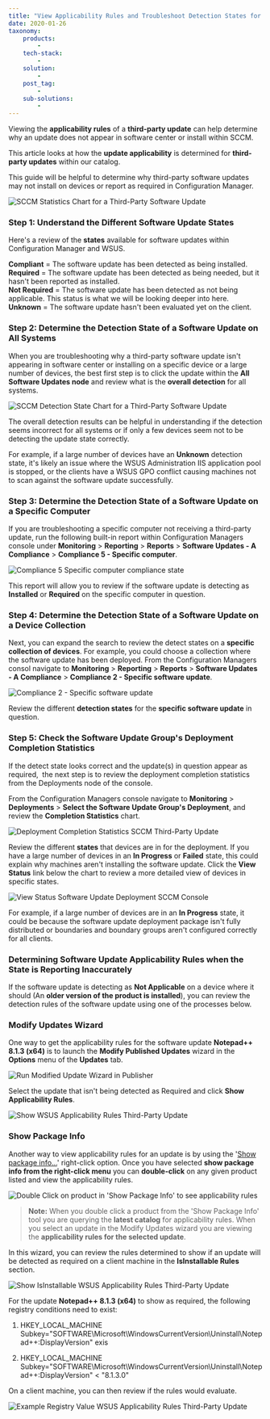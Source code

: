 ```yaml
---
title: "View Applicability Rules and Troubleshoot Detection States for Third-Party Updates"
date: 2020-01-26
taxonomy:
    products:
        - 
    tech-stack:
        - 
    solution:
        - 
    post_tag:
        - 
    sub-solutions:
        - 
---
```


Viewing the **applicability rules** of a **third-party update** can help determine why an update does not appear in software center or install within SCCM.

This article looks at how the **update applicability** is determined for **third-party updates** within our catalog.

This guide will be helpful to determine why third-party software updates may not install on devices or report as required in Configuration Manager.

![SCCM Statistics Chart for a Third-Party Software Update](/_images/Third-Party-Software-Updates-SCCM-Detection-States.png "SCCM Statistics Chart for a Third-Party Software Update")

### Step 1: Understand the Different Software Update States

Here's a review of the **states** available for software updates within Configuration Manager and WSUS.

**Compliant** = The software update has been detected as being installed.  
**Required** = The software update has been detected as being needed, but it hasn't been reported as installed.  
**Not Required** = The software update has been detected as not being applicable. This status is what we will be looking deeper into here.  
**Unknown** = The software update hasn't been evaluated yet on the client.

### Step 2: Determine the Detection State of a Software Update on All Systems

When you are troubleshooting why a third-party software update isn't appearing in software center or installing on a specific device or a large number of devices, the best first step is to click the update within the **All Software Updates node** and review what is the **overall detection** for all systems.

![SCCM Detection State Chart for a Third-Party Software Update](/_images/All-Device-Third-Party-Update-Detection-State.png "SCCM Detection State Chart for a Third-Party Software Update")

The overall detection results can be helpful in understanding if the detection seems incorrect for all systems or if only a few devices seem not to be detecting the update state correctly.

For example, if a large number of devices have an **Unknown** detection state, it's likely an issue where the WSUS Administration IIS application pool is stopped, or the clients have a WSUS GPO conflict causing machines not to scan against the software update successfully.

### Step 3: Determine the Detection State of a Software Update on a Specific Computer

If you are troubleshooting a specific computer not receiving a third-party update, run the following built-in report within Configuration Managers console under **Monitoring** > **Reporting** > **Reports** > **Software Updates - A Compliance** > **Compliance 5 - Specific computer**.

![Compliance 5 Specific computer compliance state](/_images/Compliance-5-Specific-computer.png "Compliance 5 Specific computer compliance state")

This report will allow you to review if the software update is detecting as **Installed** or **Required** on the specific computer in question.

### Step 4: Determine the Detection State of a Software Update on a Device Collection

Next, you can expand the search to review the detect states on a **specific collection of devices**. For example, you could choose a collection where the software update has been deployed. From the Configuration Managers consol navigate to **Monitoring** > **Reporting** > **Reports** > **Software Updates - A Compliance** > **Compliance 2 - Specific software update**.

![Compliance 2 - Specific software update](/_images/Compliance-2-Specific-software-update.png "Compliance 2 - Specific software update")

Review the different **detection states** for the **specific software update** in question.

### Step 5: Check the Software Update Group's Deployment Completion Statistics

If the detect state looks correct and the update(s) in question appear as required,  the next step is to review the deployment completion statistics from the Deployments node of the console.

From the Configuration Managers console navigate to **Monitoring** > **Deployments** \> **Select the Software Update Group's Deployment**, and review the **Completion Statistics** chart.

![Deployment Completion Statistics SCCM Third-Party Update](/_images/Deployment-Complention-Statistics-SCCM-Updates.png "Deployment Completion Statistics SCCM Third-Party Update")

Review the different **states** that devices are in for the deployment. If you have a large number of devices in an **In Progress** or **Failed** state, this could explain why machines aren't installing the software update. Click the **View Status** link below the chart to review a more detailed view of devices in specific states.

![View Status Software Update Deployment SCCM Console](/_images/View-Status-Software-Update-Deployment-SCCM.png "View Status Software Update Deployment SCCM Console")

For example, if a large number of devices are in an **In Progress** state, it could be because the software update deployment package isn't fully distributed or boundaries and boundary groups aren't configured correctly for all clients.

### Determining Software Update Applicability Rules when the State is Reporting Inaccurately

If the software update is detecting as **Not Applicable** on a device where it should (An **older version of the product is installed**), you can review the detection rules of the software update using one of the processes below.

### Modify Updates Wizard

One way to get the applicability rules for the software update **Notepad++ 8.1.3 (x64)** is to launch the **Modify Published Updates** wizard in the **Options** menu of the **Updates** tab.

![Run Modified Update Wizard in Publisher](/_images/Modify-Published-Updates-Wizard2.png "Run Modified Update Wizard in Publisher")

Select the update that isn't being detected as Required and click **Show Applicability Rules**.

![Show WSUS Applicability Rules Third-Party Update](/_images/Show-Applicability-Rules-Tab2.png "Show WSUS Applicability Rules Third-Party Update")

### Show Package Info

Another way to view applicability rules for an update is by using the '[Show package info...](https://patchmypc.com/custom-options-available-for-third-party-updates-and-applications#PackageInfo)' right-click option. Once you have selected **show package info from the right-click menu** you can **double-click** on any given product listed and view the applicability rules.

![Double Click on product in 'Show Package Info' to see applicability rules](/_images/Show-Applicability.gif "Double Click on product in 'Show Package Info' to see applicability rules")

> **Note:** When you double click a product from the 'Show Package Info' tool you are querying the **latest catalog** for applicability rules. When you select an update in the Modify Updates wizard you are viewing the **applicability rules for the selected update**. 

In this wizard, you can review the rules determined to show if an update will be detected as required on a client machine in the **IsInstallable Rules** section.

![Show IsInstallable WSUS Applicability Rules Third-Party Update](/_images/NotepadIsInstallableRules.png "Show IsInstallable WSUS Applicability Rules Third-Party Update")

For the update **Notepad++ 8.1.3 (x64)** to show as required, the following registry conditions need to exist:

1. HKEY\_LOCAL\_MACHINE Subkey="SOFTWARE\\Microsoft\\WindowsCurrentVersion\\Uninstall\\Notepad++:DisplayVersion" exis

3. HKEY\_LOCAL\_MACHINE Subkey="SOFTWARE\\Microsoft\\WindowsCurrentVersion\\Uninstall\\Notepad++:DisplayVersion" < "8.1.3.0"

On a client machine, you can then review if the rules would evaluate.

![Example Registry Value WSUS Applicability Rules Third-Party Update](/_images/Notepad-Registry-Value2.png "Example Registry Value WSUS Applicability Rules Third-Party Update")